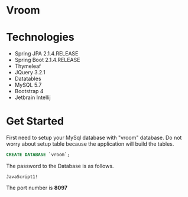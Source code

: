 # Vroom

# Technologies
* Spring JPA 2.1.4.RELEASE
* Spring Boot 2.1.4.RELEASE
* Thymeleaf
* JQuery 3.2.1
* Datatables
* MySQL 5.7
* Bootstrap 4
* Jetbrain Intellij

# Get Started
First need to setup your MySql database with "vroom" database. Do not worry about setup table because the application will build the tables.  


```SQL
CREATE DATABASE `vroom`;
```

The password to the Database is as follows.

```
JavaScript1!
```

The port number is **8097**        
